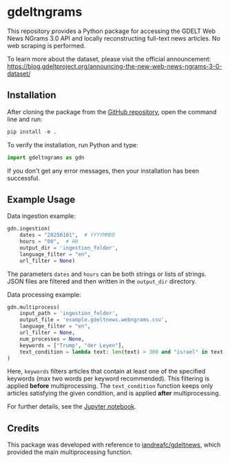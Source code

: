 # gdeltngrams

This repository provides a Python package for accessing the GDELT Web News NGrams 3.0 API and locally reconstructing full-text news articles. No web scraping is performed.

To learn more about the dataset, please visit the official announcement: https://blog.gdeltproject.org/announcing-the-new-web-news-ngrams-3-0-dataset/

## Installation

After cloning the package from the [GitHub repository](https://github.com/lpanebianco/gdeltngrams), open the command line and run:

```python
pip install -e .
```

To verify the installation, run Python and type:

```python
import gdeltngrams as gdn
```

If you don't get any error messages, then your installation has been successful.

## Example Usage

Data ingestion example: 

```python
gdn.ingestion(
    dates = "20250101",  # YYYYMMDD
    hours = "00",  # HH
    output_dir = 'ingestion_folder', 
    language_filter = "en", 
    url_filter = None)
```

The parameters ```dates``` and ```hours``` can be both strings or lists of strings. JSON files are filtered and then written in the ```output_dir``` directory.  

Data processing example:

```python
gdn.multiprocess(
    input_path = 'ingestion_folder', 
    output_file = 'example.gdeltnews.webngrams.csv', 
    language_filter = "en",
    url_filter = None, 
    num_processes = None,
    keywords = ["Trump", "der Leyen"],  
    text_condition = lambda text: len(text) > 300 and "israel" in text.lower()  
) 
```

Here, ```keywords``` filters articles that contain at least one of the specified keywords (max two words per keyword recommended). This filtering is applied **before** multiprocessing. The ```text_condition``` function keeps only articles satisfying the given condition, and is applied **after** multiprocessing.  

For further details, see the [Jupyter notebook](https://github.com/lpanebianco/gdeltngrams/blob/main/gdeltngrams_guide.ipynb).

## Credits

This package was developed with reference to [iandreafc/gdeltnews](https://github.com/iandreafc/gdeltnews), which provided the main multiprocessing function.
